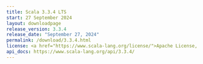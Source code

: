 ```yaml
---
title: Scala 3.3.4 LTS
start: 27 September 2024
layout: downloadpage
release_version: 3.3.4
release_date: "September 27, 2024"
permalink: /download/3.3.4.html
license: <a href="https://www.scala-lang.org/license/">Apache License, Version 2.0</a>
api_docs: https://www.scala-lang.org/api/3.3.4/
---
```

